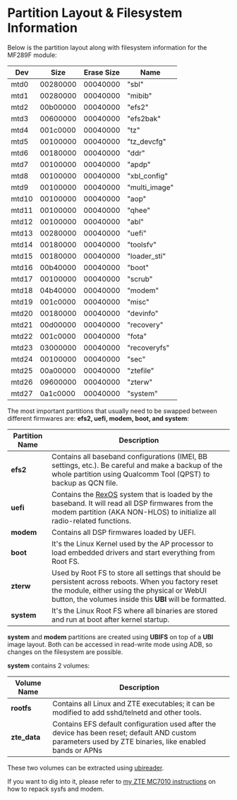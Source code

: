 # Partition Layout & Filesystem Information

Below is the partition layout along with filesystem information for the MF289F module:

| Dev    | Size     | Erase Size | Name          |
|--------|----------|------------|---------------|
| mtd0   | 00280000 | 00040000   | "sbl"         |
| mtd1   | 00280000 | 00040000   | "mibib"       |
| mtd2   | 00b00000 | 00040000   | "efs2"        |
| mtd3   | 00600000 | 00040000   | "efs2bak"     |
| mtd4   | 001c0000 | 00040000   | "tz"          |
| mtd5   | 00100000 | 00040000   | "tz_devcfg"   |
| mtd6   | 00180000 | 00040000   | "ddr"         |
| mtd7   | 00100000 | 00040000   | "apdp"        |
| mtd8   | 00100000 | 00040000   | "xbl_config"  |
| mtd9   | 00100000 | 00040000   | "multi_image" |
| mtd10  | 00100000 | 00040000   | "aop"         |
| mtd11  | 00100000 | 00040000   | "qhee"        |
| mtd12  | 00100000 | 00040000   | "abl"         |
| mtd13  | 00280000 | 00040000   | "uefi"        |
| mtd14  | 00180000 | 00040000   | "toolsfv"     |
| mtd15  | 00180000 | 00040000   | "loader_sti"  |
| mtd16  | 00b40000 | 00040000   | "boot"        |
| mtd17  | 00100000 | 00040000   | "scrub"       |
| mtd18  | 04b40000 | 00040000   | "modem"       |
| mtd19  | 001c0000 | 00040000   | "misc"        |
| mtd20  | 00180000 | 00040000   | "devinfo"     |
| mtd21  | 00d00000 | 00040000   | "recovery"    |
| mtd22  | 001c0000 | 00040000   | "fota"        |
| mtd23  | 03000000 | 00040000   | "recoveryfs"  |
| mtd24  | 00100000 | 00040000   | "sec"         |
| mtd25  | 00a00000 | 00040000   | "ztefile"     |
| mtd26  | 09600000 | 00040000   | "zterw"       |
| mtd27  | 0a1c0000 | 00040000   | "system"      |


The most important partitions that usually need to be swapped between different firmwares are: **efs2, uefi, modem, boot, and system**:

| Partition Name | Description                                                                                                                                                                                                             |
|----------------|-------------------------------------------------------------------------------------------------------------------------------------------------------------------------------------------------------------------------|
| **efs2**       | Contains all baseband configurations (IMEI, BB settings, etc.). Be careful and make a backup of the whole partition using Qualcomm Tool (QPST) to backup as QCN file.                                                |
| **uefi**       | Contains the [RexOS](https://en.wikipedia.org/wiki/REX_OS) system that is loaded by the baseband. It will read all DSP firmwares from the modem partition (AKA NON-HLOS) to initialize all radio-related functions.                 |
| **modem**      | Contains all DSP firmwares loaded by UEFI.                                                                                                                                                                              |
| **boot**       | It's the Linux Kernel used by the AP processor to load embedded drivers and start everything from Root FS.                                                                                                               |
| **zterw**      | Used by Root FS to store all settings that should be persistent across reboots. When you factory reset the module, either using the physical or WebUI button, the volumes inside this **UBI** will be formatted. |
| **system**     | It's the Linux Root FS where all binaries are stored and run at boot after kernel startup.                                                                                                                              |

**system** and **modem** partitions are created using **UBIFS** on top of a **UBI** image layout. Both can be accessed in read-write mode using ADB, so changes on the filesystem are possible.

**system** contains 2 volumes:

| Volume Name | Description                                                                                              |
|-------------|----------------------------------------------------------------------------------------------------------|
| **rootfs**      | Contains all Linux and ZTE executables; it can be modified to add sshd/telnetd and other tools.        |
| **zte_data**    | Contains EFS default configuration used after the device has been reset; default AND custom parameters used by ZTE binaries, like enabled bands or APNs |

These two volumes can be extracted using [ubireader](https://github.com/onekey-sec/ubi_reader).

If you want to dig into it, please refer to [my ZTE MC7010 instructions](https://github.com/stich86/ZTE-MC7010/blob/main/fs.md) on how to repack sysfs and modem.
